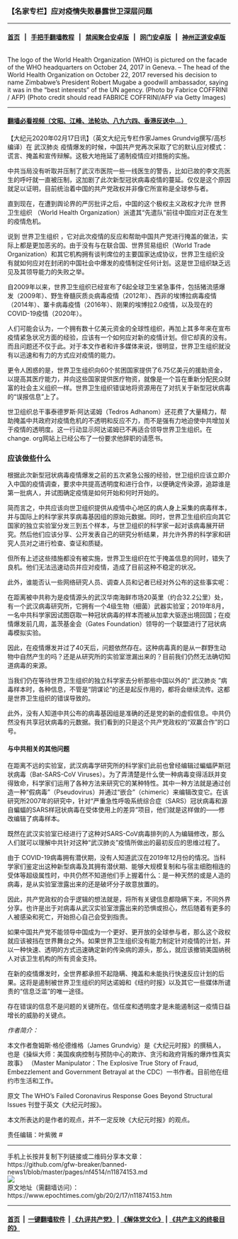 ### 【名家专栏】应对疫情失败暴露世卫深层问题
------------------------

#### [首页](https://github.com/gfw-breaker/banned-news1/blob/master/README.md) &nbsp;&nbsp;|&nbsp;&nbsp; [手把手翻墙教程](https://github.com/gfw-breaker/guides/wiki) &nbsp;&nbsp;|&nbsp;&nbsp; [禁闻聚合安卓版](https://github.com/gfw-breaker/bn-android) &nbsp;&nbsp;|&nbsp;&nbsp; [网门安卓版](https://github.com/oGate2/oGate) &nbsp;&nbsp;|&nbsp;&nbsp; [神州正道安卓版](https://github.com/SzzdOgate/update) 



<div><img alt="" class="aligncenter wp-post-image" src="https://i.epochtimes.com/assets/uploads/2020/02/GettyImages-865755744-crop-1200x720-600x400.jpg"/>
<div class="red16 caption">
 <p>
  The logo of the World Health Organization (WHO) is pictured on the facade of the WHO headquarters on October 24, 2017 in Geneva. – The head of the World Health Organization on October 22, 2017 reversed his decision to name Zimbabwe’s President Robert Mugabe a goodwill ambassador, saying it was in the “best interests” of the UN agency. (Photo by Fabrice COFFRINI / AFP)        (Photo credit should read FABRICE COFFRINI/AFP via Getty Images)
 </p>
</div>
</div><hr/>

#### [翻墙必看视频（文昭、江峰、法轮功、八九六四、香港反送中...）](https://github.com/gfw-breaker/banned-news1/blob/master/pages/link3.md)

<div><p>
 【大纪元2020年02月17日讯】（英文大纪元专栏作家James Grundvig撰写/高杉编译）在
 <ok href="https://www.epochtimes.com/gb/tag/%E6%AD%A6%E6%B1%89%E8%82%BA%E7%82%8E.html">
  武汉肺炎
 </ok>
 疫情爆发的时候，中国共产党再次采取了它的默认应对模式：谎言、掩盖和宣传辩解。这极大地拖延了遏制疫情应对措施的实施。
</p>
<p>
 中共当局没有听取并压制了武汉市医院一些一线医生的警告，比如已故的李文亮医生的呼吁就一直被压制，这加剧了此次新型冠状病毒疫情的蔓延。仅仅是这个原因就足以证明，目前统治着中国的共产党政权并非像它所宣称是全球参与者。
</p>
<p>
 直到现在，在遭到舆论界的严厉批评之后，中国的这个极权主义政权才允许
 <ok href="https://www.epochtimes.com/gb/tag/%E4%B8%96%E7%95%8C%E5%8D%AB%E7%94%9F%E7%BB%84%E7%BB%87.html">
  世界卫生组织
 </ok>
 （World Health Organization）派遣其“先遣队”前往中国应对正在发生的疫情危机。
</p>
<p>
 说到
 <ok href="https://www.epochtimes.com/gb/tag/%E4%B8%96%E7%95%8C%E5%8D%AB%E7%94%9F%E7%BB%84%E7%BB%87.html">
  世界卫生组织
 </ok>
 ，它对此次疫情的反应和帮助中国共产党进行掩盖的做法，实际上都是更加恶劣的。由于没有与在联合国、世界贸易组织（World Trade Organization）和其它机构拥有谈判席位的主要国家达成协议，世界卫生组织没有就如何应对在封闭的中国社会中爆发的疫情制定任何计划。这是世卫组织缺乏远见及其领导能力的失败之举。
</p>
<p>
 自2009年以来，世界卫生组织已经宣布了6起全球卫生紧急事件，包括猪流感爆发（2009年）、野生脊髓灰质炎病毒疫情（2012年）、西非的埃博拉病毒疫情（2014年）、寨卡病毒疫情（2016年）、刚果的埃博拉2.0疫情，以及现在的 COVID-19疫情（2020年）。
</p>
<p>
 人们可能会认为，一个拥有数十亿美元资金的全球性组织，再加上其多年来在宣布疫情紧急状况方面的经验，应该有一个如何应对新的疫情计划。但它却真的没有。而且问题还不仅于此。对于本文作者和许多媒体来说，很明显，世界卫生组织就没有以迅速和有力的方式应对疫情的能力。
</p>
<p>
 更令人困惑的是，世界卫生组织向60个贫困国家提供了6.75亿美元的援助资金，以提高其医疗能力，并向这些国家提供医疗物资，就像是一个旨在重新分配民众财富的社会主义组织一样。世界卫生组织错误地将资源用在了对抗关于新型冠状病毒的“误报信息”上了。
</p>
<p>
 世卫组织总干事泰德罗斯‧阿达诺姆（Tedros Adhanom）还花费了大量精力，帮助掩盖中共政府对疫情危机的不透明和反应不力，而不是强有力地迫使中共增加关于疫情的透明度。这一行动显示阿达诺姆已不再适合领导世界卫生组织。在change. org网站上已经公布了一份要求他辞职的请愿书。
</p>
<h3>
 应该做些什么
</h3>
<p>
 根据此次新型冠状病毒疫情爆发之前的五次紧急公报的经验，世卫组织应该立即介入中国的疫情调查，要求中共提高透明度和进行合作，以便确定传染源，追踪谁是第一批病人，并试图确定疫情是如何开始和何时开始的。
</p>
<p>
 简而言之，中共应该向世卫组织提供从疫情中心地区的病人身上采集的病毒样本，并与国际上的科学家共享病毒基因组的原始元数据。同时，世界卫生组织应向其它国家的独立实验室分发三到五个样本，与世卫组织的科学家一起对该病毒展开研究。然后他们应该分享、公开发表自己的研究分析结果，并允许外界的科学家和研究人员对之进行检查、查证和质疑。
</p>
<p>
 但所有上述这些措施都没有被实施，世界卫生组织在忙于掩盖信息的同时，错失了良机。他们无法迅速动员并应对疫情，造成了目前这种不稳定的状况。
</p>
<p>
 此外，谁能否认一些网络研究人员、调查人员和记者已经对外公布的这些事实呢：
</p>
<p>
 在距离被中共称为是疫情源头的武汉华南海鲜市场20英里（约合32.2公里）处，有一个武汉病毒研究所，它拥有一个4级生物（细菌）武器实验室；2019年8月，一名中共科学家因试图窃取一种冠状病毒的样本而被从加拿大驱逐出境回国；在疫情爆发前几周，盖茨基金会（Gates Foundation）领导的一个联盟进行了冠状病毒模拟实验。
</p>
<p>
 因此，在疫情爆发并过了40天后，问题依然存在。这种病毒真的是从一群野生动物中自然产生的吗？还是从研究所的实验室泄漏出来的？目前我们仍然无法确切知道病毒的来源。
</p>
<p>
 当我们仍在等待世界卫生组织的独立科学家去分析那些中国以外的“
 <ok href="https://www.epochtimes.com/gb/tag/%E6%AD%A6%E6%B1%89%E8%82%BA%E7%82%8E.html">
  武汉肺炎
 </ok>
 ”病毒样本时，各种信息，不管是“阴谋论”的还是起反作用的，都将会继续流传。这都是世界卫生组织的错误导致的。
</p>
<p>
 此外，没有人知道中共公布的病毒基因组是准确的还是党的新的虚假信息。中共仍然没有共享冠状病毒的元数据。我们看到的只是这个共产党政权的“双赢合作”的口号。
</p>
<h4>
 与中共相关的其他问题
</h4>
<p>
 在距离不远的实验室，武汉病毒学研究所的科学家们此前也曾经编辑过蝙蝠萨斯冠状病毒（Bat-SARS-CoV Viruses）。为了弄清楚是什么使一种病毒变得活跃并变得致命，科学家们运用了各种方法来研究它的某种特性。其中一种方法就是通过创造一种“假病毒”（Pseudovirus）并通过“嵌合”（chimeric）来编辑改变它。在该研究所2007年的研究中，针对“严重急性呼吸系统综合症（SARS）冠状病毒和源自蝙蝠的SARS样冠状病毒在受体使用上的差异”项目，他们就是这样做的——修改编辑了病毒样本。
</p>
<p>
 既然在武汉实验室已经进行了这种对SARS-CoV病毒排列的人为编辑修改，那么人们就可以理解中共针对这种“武汉肺炎”疫情所做出的最初反应的思维过程了。
</p>
<p>
 由于 COVID-19病毒拥有潜伏期，没有人知道武汉在2019年12月份的情况。当科学家们鉴定出这种新型病毒及其拥有潜伏期、能够大规模复制和与宿主细胞相连的受体等超级属性时，中共仍然不知道他们手上握着什么：是一种天然的或是人造的病毒，是从实验室泄露出来的还是破坏分子故意放置的。
</p>
<p>
 因此，共产党政权的合乎逻辑的想法就是，将所有关键信息都隐瞒下来，不同外界分享。也许是出于对病毒从武汉实验室泄露出来的恐惧或担心，然后随着有更多的人被感染和死亡，开始担心自己会受到指责。
</p>
<p>
 如果中国共产党不能领导中国成为一个更好、更开放的全球参与者，那么这个政权就应该被挡在世界舞台之外。如果世界卫生组织没有能力制定针对疫情的计划，并以一种快速、透明的方式迅速确定新的传染病的源头，那么，就应该撤销美国纳税人对该卫生机构的所有资金支持。
</p>
<p>
 在新的疫情爆发时，全世界都承担不起隐瞒、掩盖和未能执行快速反应计划的后果。这将是遏制被世界卫生组织的阿达诺姆和《纽约时报》以及其它一些媒体所谴责的“信息泛滥”的唯一途径。
</p>
<p>
 存在错误的信息不是问题的关键所在。信任度和透明度才是未能遏制这一疫情日益增长的威胁的关键点。
</p>
<p>
 <em>
  作者简介：
 </em>
</p>
<p>
 本文作者詹姆斯‧格伦德维格（James Grundvig）是《大纪元时报》的撰稿人，也是《操纵大师：美国疾病控制与预防中心的欺诈、贪污和政府背叛的爆炸性真实故事》 （Master Manipulator：The Explosive True Story of Fraud, Embezzlement and Government Betrayal at the CDC）一书作者。目前他在纽约市生活和工作。
</p>
<p>
 原文
 <ok href="https://www.theepochtimes.com/the-whos-failed-coronavirus-response-goes-beyond-structural-issues_3237330.html" rel="noopener noreferrer" target="_blank">
  The WHO’s Failed Coronavirus Response Goes Beyond Structural Issues
 </ok>
 刊登于英文《大纪元时报》。
</p>
<p>
 本文所表达的是作者的观点，并不一定反映《大纪元时报》的观点。
</p>
<p>
 责任编辑：叶紫微 #
</p>
</div>
<hr/>
手机上长按并复制下列链接或二维码分享本文章：<br/>
https://github.com/gfw-breaker/banned-news1/blob/master/pages/nf4514/n11874153.md <br/>
<a href='https://github.com/gfw-breaker/banned-news1/blob/master/pages/nf4514/n11874153.md'><img src='https://github.com/gfw-breaker/banned-news1/blob/master/pages/nf4514/n11874153.md.png'/></a> <br/>
原文地址（需翻墙访问）：https://www.epochtimes.com/gb/20/2/17/n11874153.htm


------------------------
#### [首页](https://github.com/gfw-breaker/banned-news1/blob/master/README.md) &nbsp;|&nbsp; [一键翻墙软件](https://github.com/gfw-breaker/nogfw/blob/master/README.md) &nbsp;| [《九评共产党》](https://github.com/gfw-breaker/9ping.md/blob/master/README.md#九评之一评共产党是什么) | [《解体党文化》](https://github.com/gfw-breaker/jtdwh.md/blob/master/README.md) | [《共产主义的终极目的》](https://github.com/gfw-breaker/gczydzjmd.md/blob/master/README.md)


<img src='http://gfw-breaker.win/banned-news/pages/nf4514/n11874153.md' width='0px' height='0px'/>